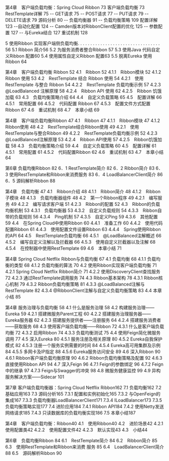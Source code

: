 第4章　客户端负载均衡：Spring Cloud Ribbon	73
客户端负载均衡	73
RestTemplate详解	75
-- GET请求	75
-- POST请求	77
-- PUT请求	79
-- DELETE请求	79
源码分析	80
-- 负载均衡器	91
-- 负载均衡策略	109
配置详解	123
--自动化配置	124
-- Camden版本对RibbonClient配置的优化	125
-- 参数配置	127
-- 与Eureka结合	127
重试机制	128



5 使用Ribbon 实现客户端侧负载均衡. . . . . . . . . . . . . . . . . . . . . . . . . . . . . . . . . 56
5.1 Ribbon 简介56
5.2 为服务消费者整合Ribbon 57
5.3 使用Java 代码自定义Ribbon 配置60
5.4 使用属性自定义Ribbon 配置63
5.5 脱离Eureka 使用Ribbon 64



第4章　客户端负载均衡 Ribbon  52
4.1　Ribbon  52
4.1.1　Ribbon模块  52
4.1.2　Ribbon 使用  53
4.2　RestTemplate 结合 Ribbon 使用  54
4.2.1　使用 RestTemplate 与整合 Ribbon  54
4.2.2　RestTemplate 负载均衡示例  57
4.2.3　@LoadBalanced 注解原理  58
4.2.4　Ribbon API 使用  62
4.2.5　Ribbon 饥饿加载  63
4.3　负载均衡策略介绍  64
4.4　自定义负载策略  65
4.5　配置详解  66
4.5.1　常用配置  66
4.5.2　代码配置 Ribbon  67
4.5.3　配置文件方式配置Ribbon  67
4.6　重试机制  68
4.7　本章小结  69

第4章　客户端负载均衡Ribbon 47
4.1　Ribbon 47
4.1.1　Ribbon模块 47
4.1.2　Ribbon使用 48
4.2　RestTemplate结合Ribbon使用 49
4.2.1　使用RestTemplate与整合Ribbon 49
4.2.2　RestTemplate负载均衡示例 52
4.2.3　@LoadBalanced注解原理 53
4.2.4　Ribbon API使用 57
4.2.5　Ribbon饥饿加载 58
4.3　负载均衡策略介绍 59
4.4　自定义负载策略 60
4.5　配置详解 61
4.5.1　常用配置 61
4.5.2　代码配置Ribbon 62
4.6　重试机制 63
4.7　本章小结 64



第6章 负载均衡Ribbon 82
6．1 RestTemplate简介 82
6．2 Ribbon简介 83
6．3 使用RestTemplate和Ribbon来消费服务 83
6．4 LoadBalancerClient简介 86
6．5 源码解析Ribbon 88



第4章　负载均衡	47
4.1　Ribbon介绍	48
4.1.1　Ribbon简介	48
4.1.2　Ribbon子模块	48
4.1.3　负载均衡器组件	48
4.2　第一个Ribbon程序	49
4.2.1　编写服务	49
4.2.2　编写请求客户端	51
4.2.3　Ribbon的配置	52
4.3　Ribbon的负载均衡机制	53
4.3.1　负载均衡器	53
4.3.2　自定义负载规则	54
4.3.3　Ribbon自带的负载规则	56
4.3.4　Ping机制	57
4.3.5　自定义Ping	59
4.3.6　其他配置	59
4.4　在Spring Cloud中使用Ribbon	60
4.4.1　准备工作	60
4.4.2　使用代码配置Ribbon	61
4.4.3　使用配置文件设置Ribbon	63
4.4.4　Spring使用Ribbon的API	64
4.5　RestTemplate负载均衡	66
4.5.1　@LoadBalanced注解概述	66
4.5.2　编写自定义注解以及拦截器	66
4.5.3　使用自定义拦截器以及注解	68
4.5.4　在控制器中使用RestTemplate	69
4.6　本章小结	71



第4章 Spring Cloud Netflix Ribbon与负载均衡 67
4.1 负载均衡 68
4.1.1 负载均衡的类型 68
4.1.2 负载均衡的算法 70
4.2 使用Ribbon实现客户端负载均衡 71
4.2.1 Spring Cloud Netflix Ribbon简介 71
4.2.2 使用DiscoveryClient查找服务 72
4.2.3 通过RestTemplate调用服务 74
4.3 Ribbon基本架构 78
4.3.1 Ribbon核心机制 79
4.3.2 Ribbon负载均衡策略 81
4.3.3 @LoadBalanced注解与RestTemplate 82
4.3.4 @RibbonClient注解与自定义负载均衡策略 83
4.4 本章小结 85



第4章  服务治理与负载均衡    58
4.1  什么是服务治理   58
4.2  构建服务治理——Eureka   59
4.2.1  搭建微服务Parent工程   60
4.2.2  搭建服务治理服务器——Eureka服务器       62
4.2.3  搭建服务提供者——注册服务       64
4.2.4  搭建服务消费者——获取服务       68
4.3  使用客户端负载均衡——Ribbon      72
4.3.1  什么是客户端负载均衡   72
4.3.2  启用Ribbon      74
4.3.3  负载均衡测试   75
4.4  使用Feign简化微服务调用       77
4.5  深入Eureka  80
4.5.1  服务注册及相关原理       80
4.5.2  Eureka自我保护模式       82
4.5.3  注册一个服务实例需要的时间       84
4.5.4  Eureka高可用集群及示例       84
4.5.5  多网卡及IP指定      88
4.5.6  Eureka服务访问安全       89
4.6  深入Ribbon  90
4.6.1  Ribbon客户端负载均衡原理   90
4.6.2  Ribbon负载均衡策略及配置   92
4.6.3  直接使用Ribbon API       94
4.7  深入Feign    96
4.7.1  Feign的参数绑定     96
4.7.2  Feign中的继承  97
4.7.3  Feign与Swagger的冲突  98
4.8  微服务健康监控   99
4.9  异构服务解决方案——Sidecar   101



第7章 客户端负载均衡器：Spring Cloud Netflix Ribbon162
7.1 负载均衡162
7.2 基础应用163
7.3 源码分析165
7.3.1 配置和实例初始化165
7.3.2 与OpenFeign的集成167
7.3.3 负载均衡器LoadBalancerClient171
7.3.4 ILoadBalancer173
7.3.5 负载均衡策略实现177
7.4 进阶应用184
7.4.1 Ribbon API184
7.4.2 使用Netty发送网络请求185
7.4.3 只读数据库的负载均衡实现186
7.5 本章小结187



第4章　客户端负载均衡：Ribbon40
4.1　使用Ribbon40
4.2　进阶场景42
4.2.1　使用配置类42
4.2.2　使用配置文件42
4.2.3　默认实现43
4.3　小结44



第6章　负载均衡Ribbon 84
6.1　RestTemplate简介 84
6.2　Ribbon简介 85
6.3　使用RestTemplate和Ribbon来消费
服务 85
6.4　LoadBalancerClient简介 88
6.5　源码解析Ribbon 90